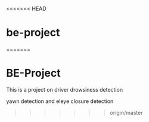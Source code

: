 <<<<<<< HEAD
# be-project
=======
# BE-Project
This is a project on driver drowsiness detection

yawn detection and eleye closure detection 
>>>>>>> origin/master
